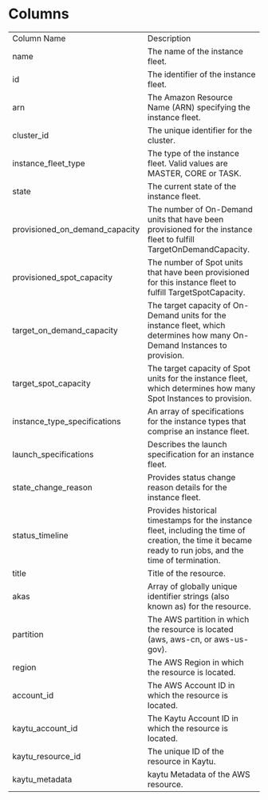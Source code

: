# Columns  

<table>
	<tr><td>Column Name</td><td>Description</td></tr>
	<tr><td>name</td><td>The name of the instance fleet.</td></tr>
	<tr><td>id</td><td>The identifier of the instance fleet.</td></tr>
	<tr><td>arn</td><td>The Amazon Resource Name (ARN) specifying the instance fleet.</td></tr>
	<tr><td>cluster_id</td><td>The unique identifier for the cluster.</td></tr>
	<tr><td>instance_fleet_type</td><td>The type of the instance fleet. Valid values are MASTER, CORE or TASK.</td></tr>
	<tr><td>state</td><td>The current state of the instance fleet.</td></tr>
	<tr><td>provisioned_on_demand_capacity</td><td>The number of On-Demand units that have been provisioned for the instance fleet to fulfill TargetOnDemandCapacity.</td></tr>
	<tr><td>provisioned_spot_capacity</td><td>The number of Spot units that have been provisioned for this instance fleet to fulfill TargetSpotCapacity.</td></tr>
	<tr><td>target_on_demand_capacity</td><td>The target capacity of On-Demand units for the instance fleet, which determines how many On-Demand Instances to provision.</td></tr>
	<tr><td>target_spot_capacity</td><td>The target capacity of Spot units for the instance fleet, which determines how many Spot Instances to provision.</td></tr>
	<tr><td>instance_type_specifications</td><td>An array of specifications for the instance types that comprise an instance fleet.</td></tr>
	<tr><td>launch_specifications</td><td>Describes the launch specification for an instance fleet.</td></tr>
	<tr><td>state_change_reason</td><td>Provides status change reason details for the instance fleet.</td></tr>
	<tr><td>status_timeline</td><td>Provides historical timestamps for the instance fleet, including the time of creation, the time it became ready to run jobs, and the time of termination.</td></tr>
	<tr><td>title</td><td>Title of the resource.</td></tr>
	<tr><td>akas</td><td>Array of globally unique identifier strings (also known as) for the resource.</td></tr>
	<tr><td>partition</td><td>The AWS partition in which the resource is located (aws, aws-cn, or aws-us-gov).</td></tr>
	<tr><td>region</td><td>The AWS Region in which the resource is located.</td></tr>
	<tr><td>account_id</td><td>The AWS Account ID in which the resource is located.</td></tr>
	<tr><td>kaytu_account_id</td><td>The Kaytu Account ID in which the resource is located.</td></tr>
	<tr><td>kaytu_resource_id</td><td>The unique ID of the resource in Kaytu.</td></tr>
	<tr><td>kaytu_metadata</td><td>kaytu Metadata of the AWS resource.</td></tr>
</table>